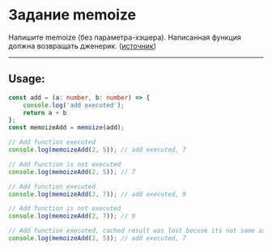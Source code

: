 # Задание memoize

Напишите memoize (без параметра-хэшера).
Написанная функция должна возвращать дженерик.
([источник](https://habr.com/ru/company/ruvds/blog/419993/))

----
## Usage:

```typescript
const add = (a: number, b: number) => {
    console.log('add executed');
    return a + b
};
const memoizeAdd = memoize(add);

// Add function executed
console.log(memoizeAdd(2, 5)); // add executed, 7

// Add function is not executed
console.log(memoizeAdd(2, 5)); // 7

// Add function executed
console.log(memoizeAdd(2, 7)); // add executed, 9

// Add function is not executed
console.log(memoizeAdd(2, 7)); // 9

// Add function executed, cached result was lost becose its not same as last call
console.log(memoizeAdd(2, 5)); // add executed, 7
```
